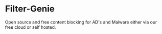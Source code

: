 # Filter-Genie
Open source and free content blocking for AD's and Malware either via our free cloud or self hosted.

